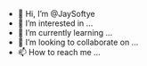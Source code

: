- 👋 Hi, I’m @JaySoftye
- 👀 I’m interested in ...
- 🌱 I’m currently learning ...
- 💞️ I’m looking to collaborate on ...
- 📫 How to reach me ...

<!---
JaySoftye/JaySoftye is a ✨ special ✨ repository because its `README.md` (this file) appears on your GitHub profile.
You can click the Preview link to take a look at your changes.
--->
